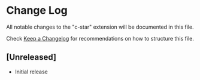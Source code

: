 # Change Log

All notable changes to the "c-star" extension will be documented in this file.

Check [Keep a Changelog](http://keepachangelog.com/) for recommendations on how to structure this file.

## [Unreleased]

- Initial release